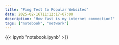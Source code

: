 ```yaml
---
title: "Ping Test to Popular Websites"
date: 2025-02-16T11:12:17+07:00
description: "How fast is my internet connection?"
tags: ["notebook", "network"]
---
```


{{< ipynb "notebook.ipynb" >}}